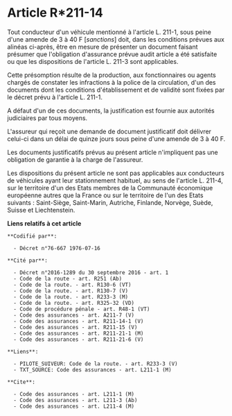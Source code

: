 # Article R*211-14

Tout conducteur d'un véhicule mentionné à l'article L. 211-1, sous peine d'une amende de 3 à 40 F [*sanctions*] doit, dans
les conditions prévues aux alinéas ci-après, être en mesure de présenter un document faisant présumer que l'obligation
d'assurance prévue audit article a été satisfaite ou que les dispositions de l'article L. 211-3 sont applicables.

Cette présomption résulte de la production, aux fonctionnaires ou agents chargés de constater les infractions à la police de
la circulation, d'un des documents dont les conditions d'établissement et de validité sont fixées par le décret prévu à
l'article L. 211-1.

A défaut d'un de ces documents, la justification est fournie aux autorités judiciaires par tous moyens.

L'assureur qui reçoit une demande de document justificatif doit délivrer celui-ci dans un délai de quinze jours sous peine
d'une amende de 3 à 40 F.

Les documents justificatifs prévus au présent article n'impliquent pas une obligation de garantie à la charge de l'assureur.

Les dispositions du présent article ne sont pas applicables aux conducteurs de véhicules ayant leur stationnement habituel,
au sens de l'article L. 211-4, sur le territoire d'un des Etats membres de la Communauté économique européenne autres que la
France ou sur le territoire de l'un des Etats suivants : Saint-Siège, Saint-Marin, Autriche, Finlande, Norvège, Suède, Suisse
et Liechtenstein.

**Liens relatifs à cet article**

	**Codifié par**:

	  - Décret n°76-667 1976-07-16

	**Cité par**:

	  - Décret n°2016-1289 du 30 septembre 2016 - art. 1
	  - Code de la route - art. R251 (Ab)
	  - Code de la route. - art. R130-6 (VT)
	  - Code de la route. - art. R130-7 (V)
	  - Code de la route. - art. R233-3 (M)
	  - Code de la route. - art. R325-32 (VD)
	  - Code de procédure pénale - art. R48-1 (VT)
	  - Code des assurances - art. A211-7 (V)
	  - Code des assurances - art. R211-14-1 (V)
	  - Code des assurances - art. R211-15 (V)
	  - Code des assurances - art. R211-21-1 (M)
	  - Code des assurances - art. R211-21-6 (V)

	**Liens**:

	  - PILOTE_SUIVEUR: Code de la route. - art. R233-3 (V)
	  - TXT_SOURCE: Code des assurances - art. L211-1 (M)

	**Cite**:

	  - Code des assurances - art. L211-1 (M)
	  - Code des assurances - art. L211-3 (Ab)
	  - Code des assurances - art. L211-4 (M)
